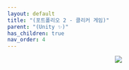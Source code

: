 ```yaml
---
layout: default
title: "(포트폴리오 2 - 클리커 게임)"
parent: "(Unity ✨)"
has_children: true
nav_order: 4
---
```


<p align="center">
  <img src="https://taehyungs-programming-blog.github.io/blog/assets/images/unity/portfolio-2/p2-0-1.gif"/>
</p>